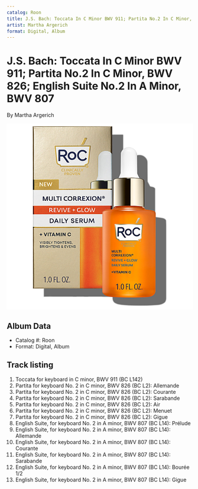 ```yaml
---
catalog: Roon
title: J.S. Bach: Toccata In C Minor BWV 911; Partita No.2 In C Minor, BWV 826; English Suite No.2 In A Minor, BWV 807
artist: Martha Argerich
format: Digital, Album
---
```


# J.S. Bach: Toccata In C Minor BWV 911; Partita No.2 In C Minor, BWV 826; English Suite No.2 In A Minor, BWV 807

By Martha Argerich

![](../../assets/albumcovers/Martha_Argerich-JS_Bach-_Toccata_In_C_Minor_BWV_911;_Partita_No2_In_C_Minor__BWV_826;_English_Suite_No2_In_A_Minor__BWV_807.png)

## Album Data

- Catalog #: Roon
- Format: Digital, Album


## Track listing


1. Toccata for keyboard in C minor, BWV 911 (BC L142)
2. Partita for keyboard No. 2 in C minor, BWV 826 (BC L2): Allemande
3. Partita for keyboard No. 2 in C minor, BWV 826 (BC L2): Courante
4. Partita for keyboard No. 2 in C minor, BWV 826 (BC L2): Sarabande
5. Partita for keyboard No. 2 in C minor, BWV 826 (BC L2): Air
6. Partita for keyboard No. 2 in C minor, BWV 826 (BC L2): Menuet
7. Partita for keyboard No. 2 in C minor, BWV 826 (BC L2): Gigue
8. English Suite, for keyboard No. 2 in A minor, BWV 807 (BC L14): Prélude
9. English Suite, for keyboard No. 2 in A minor, BWV 807 (BC L14): Allemande
10. English Suite, for keyboard No. 2 in A minor, BWV 807 (BC L14): Courante
11. English Suite, for keyboard No. 2 in A minor, BWV 807 (BC L14): Sarabande
12. English Suite, for keyboard No. 2 in A minor, BWV 807 (BC L14): Bourée 1/2
13. English Suite, for keyboard No. 2 in A minor, BWV 807 (BC L14): Gigue

